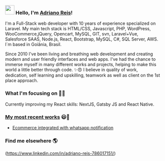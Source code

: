 ### <img src="https://media.giphy.com/media/hvRJCLFzcasrR4ia7z/giphy.gif" width="30px"> Hello, I'm [Adriano Reis](https://adrianosreisdev.uiig.link)!

I'm a Full-Stack web developer with 10 years of experience specialized on Laravel. 
My main tech stack is HTML/CSS, Javascript, PHP, WordPress, WooCommerce,jQuery, Opencart, MySQL, GIT, svn, Laravel+Vue, Salesforce SAAS, Node.js, React, Bootstrap, MySQL, 
C#, SQL Server, AWS. 
I´m based in Goiânia, Brasil.

Since 2010 I've been living and breathing web development and creating modern and user friendly interfaces and web apps. 
I've had the chance to immerse myself in many different works and projects, helping to make this world a little better through code. ✨😍
I believe in quality of work, dedication, self learning and upskilling, teamwork as well as client on the 1st place approach.

### What I'm focusing on 👨‍💻

Currently improving my React skills: NextJS, Gatsby JS and React Native.<br />

### [My most recent works](www.globalerp.com.br) 😃🧾
<!-- BLOG-POST-LIST:START -->
- [Ecommerce integrated with whatsapp notification](www.globalerp.com.br)
<!-- BLOG-POST-LIST:END -->

### Find me elsewhere 🌎

(https://www.linkedin.com/in/adriano-reis-786017151/)
